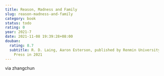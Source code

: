 ```yaml
---
title: Reason, Madness and Family
slug: reason-madness-and-family
category: book
status: todo
rating: 0
year: 2021-7
date: 2021-11-08 19:39:28+08:00
douban:
  rating: 8.7
  subtitle: R. D. Laing, Aaron Esterson, published by Renmin University of China
    Press in 2021
---
```


via zhangchun
